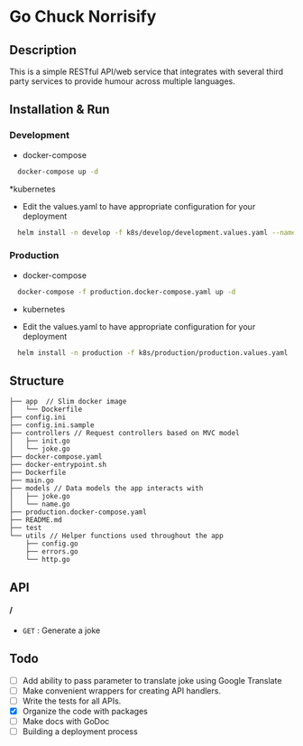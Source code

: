 # Go Chuck Norrisify
## Description
This is a simple RESTful API/web service that integrates with several third party services to provide humour across multiple languages.

## Installation & Run
### Development
* docker-compose

```bash
  docker-compose up -d
```

*kubernetes

- Edit the values.yaml to have appropriate configuration for your deployment

```bash
  helm install -n develop -f k8s/develop/development.values.yaml --name go-chuck-norrisify helm-charts/web-app-k8s
```

### Production
* docker-compose

```bash
  docker-compose -f production.docker-compose.yaml up -d
```
* kubernetes

- Edit the values.yaml to have appropriate configuration for your deployment

```bash
  helm install -n production -f k8s/production/production.values.yaml
```

## Structure
```
├── app  // Slim docker image
│   └── Dockerfile
├── config.ini
├── config.ini.sample
├── controllers // Request controllers based on MVC model
│   ├── init.go
│   └── joke.go
├── docker-compose.yaml
├── docker-entrypoint.sh
├── Dockerfile
├── main.go
├── models // Data models the app interacts with
│   ├── joke.go
│   └── name.go
├── production.docker-compose.yaml
├── README.md
├── test
└── utils // Helper functions used throughout the app
    ├── config.go
    ├── errors.go
    └── http.go
```

## API

#### /
* `GET` : Generate a joke 

## Todo

- [ ] Add ability to pass parameter to translate joke using Google Translate
- [ ] Make convenient wrappers for creating API handlers.
- [ ] Write the tests for all APIs.
- [x] Organize the code with packages
- [ ] Make docs with GoDoc
- [ ] Building a deployment process 
